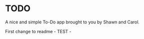 # TODO

A nice and simple To-Do app brought to you by Shawn and Carol.

First change to readme - TEST -